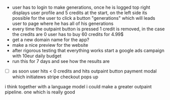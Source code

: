 - user has to login to make generations, once he is logged top right displays user profile and 5 credits at the start, on the left side its possible for the user to click a button "generations" which will leads user to page where he has all of his generations
- every time the outpaint button is pressed 1 credit is removed, in the case the credits are 0 user has to buy 60 credits for 4.99$ 
- get a new domain name for the app? 
- make a nice preview for the website
- after rigorous testing that everything works start a google ads campaign with 10eur daily budget
- run this for 7 days and see how the results are



- [ ] as soon user hits < 0 credits and hits outpaint button payment modal which initiatews stripe checkout pops up


i think together with a language model i could make a greater outpaint pipeline. one which is really good 